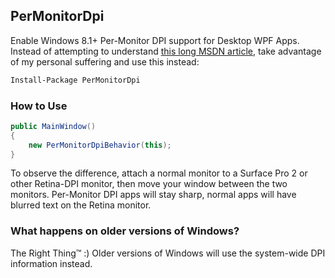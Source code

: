 ## PerMonitorDpi

Enable Windows 8.1+ Per-Monitor DPI support for Desktop WPF Apps. Instead of attempting to understand [this long MSDN article](http://msdn.microsoft.com/en-us/library/windows/desktop/ee308410(v=vs.85).aspx), take advantage of my personal suffering and use this instead:

```sh
Install-Package PerMonitorDpi
```

### How to Use

```cs
public MainWindow()
{
    new PerMonitorDpiBehavior(this);
}
```

To observe the difference, attach a normal monitor to a Surface Pro 2 or other Retina-DPI monitor, then move your window between the two monitors. Per-Monitor DPI apps will stay sharp, normal apps will have blurred text on the Retina monitor.

### What happens on older versions of Windows?

The Right Thing™ :)  Older versions of Windows will use the system-wide DPI information instead.
